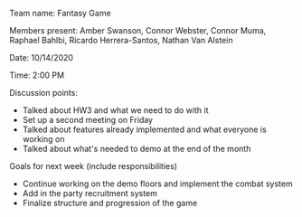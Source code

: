 Team name: Fantasy Game

Members present: Amber Swanson, Connor Webster, Connor Muma, Raphael Bahlbi, Ricardo Herrera-Santos, Nathan Van Alstein

Date: 10/14/2020

Time: 2:00 PM

Discussion points: 

* Talked about HW3 and what we need to do with it
* Set up a second meeting on Friday
* Talked about features already implemented and what everyone is working on
* Talked about what's needed to demo at the end of the month

Goals for next week (include responsibilities)

* Continue working on the demo floors and implement the combat system
* Add in the party recruitment system
* Finalize structure and progression of the game
